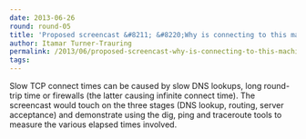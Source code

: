 ```yaml
---
date: 2013-06-26
round: round-05
title: 'Proposed screencast &#8211; &#8220;Why is connecting to this machine slow or timing out?&#8221;'
author: Itamar Turner-Trauring
permalink: /2013/06/proposed-screencast-why-is-connecting-to-this-machine-slow-or-timing-out/
tags:
---
```

Slow TCP connect times can be caused by slow DNS lookups, long round-trip time or firewalls (the latter causing infinite connect time). The screencast would touch on the three stages (DNS lookup, routing, server acceptance) and demonstrate using the dig, ping and traceroute tools to measure the various elapsed times involved.
